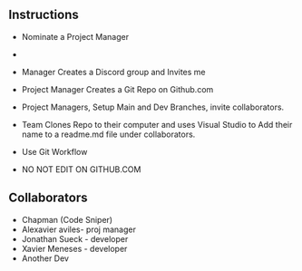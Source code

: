 ## Instructions
- Nominate a Project Manager
- 

- Manager Creates a Discord group and Invites me

- Project Manager Creates a Git Repo on Github.com

- Project Managers, Setup Main and Dev Branches, invite collaborators.

- Team Clones Repo to their computer and uses Visual Studio to Add their name to a readme.md file under collaborators.

- Use Git Workflow

- NO NOT EDIT ON GITHUB.COM

## Collaborators

- Chapman (Code Sniper)
- Alexavier aviles- proj manager
- Jonathan Sueck - developer
- Xavier Meneses - developer 
- Another Dev